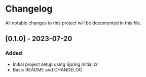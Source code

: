 # Changelog
All notable changes to this project will be documented in this file.

## [0.1.0] - 2023-07-20
### Added
- Initial project setup using Spring Initializr
- Basic README and CHANGELOG
